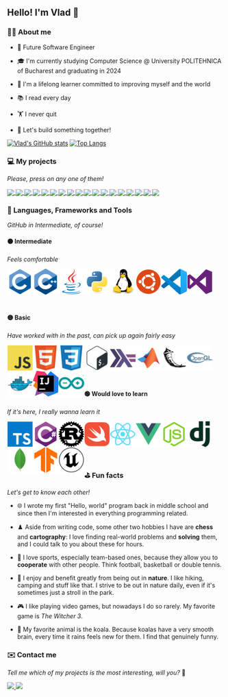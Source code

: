 ## Hello! I'm Vlad 👋

### 👨‍💻 About me

- 🚀 Future Software Engineer

- 🎓 I'm currently studying Computer Science @ University POLITEHNICA of Bucharest and graduating in 2024

- 🌱 I'm a lifelong learner committed to improving myself and the world

- 📚 I read every day

- 🏋️ I never quit

- 🔧 Let's build something together!

[![Vlad's GitHub stats](https://github-readme-stats.vercel.app/api?username=vladzinca&hide=contribs&show_icons=true&theme=radical)](https://github.com/anuraghazra/github-readme-stats)
[![Top Langs](https://github-readme-stats.vercel.app/api/top-langs/?username=vladzinca&layout=compact&hide=glsl&theme=radical)](https://github.com/anuraghazra/github-readme-stats)

### 💻 My projects

*Please, press on any one of them!*

<a href="https://github.com/vladzinca/store-order-management-app">
  <img align="center" src="https://github-readme-stats.vercel.app/api/pin/?username=vladzinca&repo=store-order-management-app&theme=radical" />
</a>
<a href="https://github.com/vladzinca/map-reduce-perfect-powers">
  <img align="center" src="https://github-readme-stats.vercel.app/api/pin/?username=vladzinca&repo=map-reduce-perfect-powers&theme=radical" />
</a>
<a href="https://github.com/vladzinca/http-requests">
  <img align="center" src="https://github-readme-stats.vercel.app/api/pin/?username=vladzinca&repo=http-requests&theme=radical" />
</a>
<a href="https://github.com/vladzinca/bash-commands">
  <img align="center" src="https://github-readme-stats.vercel.app/api/pin/?username=vladzinca&repo=bash-commands&theme=radical" />
</a>
<a href="https://github.com/vladzinca/sql-parser">
  <img align="center" src="https://github-readme-stats.vercel.app/api/pin/?username=vladzinca&repo=sql-parser&theme=radical" />
</a>
<a href="https://github.com/vladzinca/3d-car-racer">
  <img align="center" src="https://github-readme-stats.vercel.app/api/pin/?username=vladzinca&repo=3d-car-racer&theme=radical" />
</a>
<a href="https://github.com/vladzinca/World-of-Warcraft-clone">
  <img align="center" src="https://github-readme-stats.vercel.app/api/pin/?username=vladzinca&repo=World-of-Warcraft-clone&theme=radical" />
</a>
<a href="https://github.com/vladzinca/pythagorean-triples">
  <img align="center" src="https://github-readme-stats.vercel.app/api/pin/?username=vladzinca&repo=pythagorean-triples&theme=radical" />
</a>
<a href="https://github.com/vladzinca/haskell-graphs">
  <img align="center" src="https://github-readme-stats.vercel.app/api/pin/?username=vladzinca&repo=haskell-graphs&theme=radical" />
</a>
<a href="https://github.com/vladzinca/duck-hunt-clone">
  <img align="center" src="https://github-readme-stats.vercel.app/api/pin/?username=vladzinca&repo=duck-hunt-clone&theme=radical" />
</a>
<a href="https://github.com/vladzinca/router-dataplane">
  <img align="center" src="https://github-readme-stats.vercel.app/api/pin/?username=vladzinca&repo=router-dataplane&theme=radical" />
</a>
<a href="https://github.com/vladzinca/client-server-app">
  <img align="center" src="https://github-readme-stats.vercel.app/api/pin/?username=vladzinca&repo=client-server-app&theme=radical" />
</a>
<a href="https://github.com/vladzinca/cpp-algorithms">
  <img align="center" src="https://github-readme-stats.vercel.app/api/pin/?username=vladzinca&repo=cpp-algorithms&theme=radical" />
</a>
<a href="https://github.com/vladzinca/other-cpp-algorithms">
  <img align="center" src="https://github-readme-stats.vercel.app/api/pin/?username=vladzinca&repo=other-cpp-algorithms&theme=radical" />
</a>
<a href="https://github.com/vladzinca/C-algorithms">
  <img align="center" src="https://github-readme-stats.vercel.app/api/pin/?username=vladzinca&repo=C-algorithms&theme=radical" />
</a>
<a href="https://github.com/vladzinca/assembly-apps">
  <img align="center" src="https://github-readme-stats.vercel.app/api/pin/?username=vladzinca&repo=assembly-apps&theme=radical" />
</a>
<a href="https://github.com/vladzinca/manager-worker-distributed-system">
  <img align="center" src="https://github-readme-stats.vercel.app/api/pin/?username=vladzinca&repo=manager-worker-distributed-system&theme=radical" />
</a>
<a href="https://github.com/vladzinca/vladzinca">
  <img align="center" src="https://github-readme-stats.vercel.app/api/pin/?username=vladzinca&repo=vladzinca&theme=radical" />
</a>

### 🤖 Languages, Frameworks and Tools
*GitHub in Intermediate, of course!*

#### 🟠 Intermediate
*Feels comfortable*

<div>
<img align="left" alt="C" width="60px" src="https://github.com/devicons/devicon/blob/v2.15.1/icons/c/c-original.svg" />
<img align="left" alt="C++" width="60px" src="https://github.com/devicons/devicon/blob/v2.15.1/icons/cplusplus/cplusplus-original.svg" />
<img align="left" alt="Java" width="60px" src="https://github.com/devicons/devicon/blob/v2.15.1/icons/java/java-original.svg" />
<img align="left" alt="Python" width="60px" src="https://github.com/devicons/devicon/blob/v2.15.1/icons/python/python-original.svg" />
<img align="left" alt="Linux" width="60px" src="https://github.com/devicons/devicon/blob/v2.15.1/icons/linux/linux-original.svg" />
<img align="left" alt="Ubuntu" width="60px" src="https://github.com/devicons/devicon/blob/v2.15.1/icons/ubuntu/ubuntu-plain.svg" />
<img align="left" alt="VS Code" width="60px" src="https://github.com/devicons/devicon/blob/v2.15.1/icons/vscode/vscode-original.svg" />
<img align="left" alt="Visual Studio" width="60px" src="https://github.com/devicons/devicon/blob/v2.15.1/icons/visualstudio/visualstudio-plain.svg" />
<br />
<br />
<br />
<br />
<br />

#### 🟡 Basic
*Have worked with in the past, can pick up again fairly easy*

<img align="left" alt="Javascript" width="60px" src="https://github.com/devicons/devicon/blob/v2.15.1/icons/javascript/javascript-original.svg" />
<img align="left" alt="HTML" width="60px" src="https://github.com/devicons/devicon/blob/v2.15.1/icons/html5/html5-original.svg" />
<img align="left" alt="CSS" width="60px" src="https://github.com/devicons/devicon/blob/v2.15.1/icons/css3/css3-original.svg" />
<img align="left" alt="Bash" width="60px" src="https://github.com/devicons/devicon/blob/v2.15.1/icons/bash/bash-original.svg" />
<img align="left" alt="Haskell" width="60px" src="https://github.com/devicons/devicon/blob/v2.15.1/icons/haskell/haskell-original.svg" />
<img align="left" alt="MATLAB" width="60px" src="https://github.com/devicons/devicon/blob/v2.15.1/icons/matlab/matlab-original.svg" />
<img align="left" alt="Flask" width="60px" src="https://github.com/devicons/devicon/blob/v2.15.1/icons/flask/flask-original.svg" />
<img align="left" alt="OpenGL" width="60px" src="https://github.com/devicons/devicon/blob/v2.15.1/icons/opengl/opengl-original.svg" />
<img align="left" alt="Docker" width="60px" src="https://github.com/devicons/devicon/blob/v2.15.1/icons/docker/docker-original.svg" />
<img align="left" alt="IntelliJ" width="60px" src="https://github.com/devicons/devicon/blob/v2.15.1/icons/intellij/intellij-original.svg" />
<img align="left" alt="Arduino" width="60px" src="https://github.com/devicons/devicon/blob/v2.15.1/icons/arduino/arduino-original.svg" />
<br />
<br />
<br />
<br />
<br />

#### 🟢 Would love to learn
*If it's here, I really wanna learn it*

<img align="left" alt="TypeScript" width="60px" src="https://github.com/devicons/devicon/blob/v2.15.1/icons/typescript/typescript-original.svg" />
<img align="left" alt="C#" width="60px" src="https://github.com/devicons/devicon/blob/v2.15.1/icons/csharp/csharp-original.svg" />
<img align="left" alt="Rust" width="60px" src="https://github.com/devicons/devicon/blob/v2.15.1/icons/rust/rust-plain.svg" />
<img align="left" alt="Swift" width="60px" src="https://github.com/devicons/devicon/blob/v2.15.1/icons/swift/swift-original.svg" />
<img align="left" alt="React" width="60px" src="https://github.com/devicons/devicon/blob/v2.15.1/icons/react/react-original.svg" />
<img align="left" alt="Vue.js" width="60px" src="https://github.com/devicons/devicon/blob/v2.15.1/icons/vuejs/vuejs-original.svg" />
<img align="left" alt="Node.js" width="60px" src="https://github.com/devicons/devicon/blob/v2.15.1/icons/nodejs/nodejs-original.svg" />
<img align="left" alt="Django" width="60px" src="https://github.com/devicons/devicon/blob/v2.15.1/icons/django/django-plain.svg" />
<img align="left" alt="MongoDB" width="60px" src="https://github.com/devicons/devicon/blob/v2.15.1/icons/mongodb/mongodb-original.svg" />
<img align="left" alt="TensorFlow" width="60px" src="https://github.com/devicons/devicon/blob/v2.15.1/icons/tensorflow/tensorflow-original.svg" />
<img align="left" alt="Unreal Engine" width="60px" src="https://github.com/devicons/devicon/blob/v2.15.1/icons/unrealengine/unrealengine-original.svg" />
<br />
<br />
<br />
<br />
<br />

### ⛳ Fun facts
*Let's get to know each other!*

- 🌐 I wrote my first "Hello, world" program back in middle school and since then I'm interested in everything programming related.

- ♟️ Aside from writing code, some other two hobbies I have are **chess** and **cartography**: I love finding real-world problems and **solving** them, and I could talk to you about these for hours.

- 🏀 I love sports, especially team-based ones, because they allow you to **cooperate** with other people. Think football, basketball or double tennis.

- 🌳 I enjoy and benefit greatly from being out in **nature**. I like hiking, camping and stuff like that. I strive to be out in nature daily, even if it's sometimes just a stroll in the park.

- 🎮 I like playing video games, but nowadays I do so rarely. My favorite game is *The Witcher 3*.

- 🐨 My favorite animal is the koala. Because koalas have a very smooth brain, every time it rains feels new for them. I find that genuinely funny.

### ✉️ Contact me
*Tell me which of my projects is the most interesting, will you?* 🥺

<a href="mailto:vlad.zinca@protonmail.com"> 
<img src="https://img.shields.io/static/v1?style=for-the-badge&message=Email&color=141321&logo=ProtonMail&logoColor=f8d847&label="</img> 
</a>

<a href="https://www.linkedin.com/in/vlad-zinca/"> 
<img src="https://img.shields.io/static/v1?style=for-the-badge&message=LinkedIn&color=141321&logo=LinkedIn&logoColor=f8d847&label="</img> 
</a>
